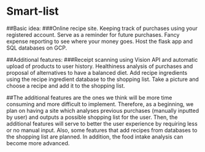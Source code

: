 # Smart-list
##Basic idea:
###Online recipe site. Keeping track of purchases using your registered account. Serve as a reminder for future purchases. Fancy expense reporting to see where your money goes. Host the flask app and SQL databases on GCP.  

##Additional features:
###Receipt scanning using Vision API and automatic upload of products to user history. Healthiness analysis of purchases and proposal of alternatives to have a balanced diet. Add recipe ingredients using the recipe ingredient database to the shopping list. Take a picture and choose a recipe and add it to the shopping list.

##The additional features are the ones we think will be more time consuming and more difficult to implement. Therefore, as a beginning, we plan on having a site which analyses previous purchases (manually inputted by user) and outputs a possible shopping list for the user. Then, the additional features will serve to better the user experience by requiring less or no manual input. Also, some features that add recipes from databases to the shopping list are planned. In addition, the food intake analysis can become more advanced.
